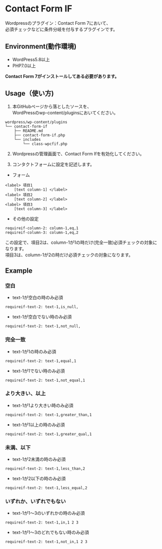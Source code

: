 # Contact Form IF

Wordpressのプラグイン：Contact Form 7において、  
必須チェックなどに条件分岐を付与するプラグインです。  

## Environment(動作環境)

* WordPress5.8以上
* PHP7.0以上

**Contact Form 7がインストールしてある必要があります。**  

## Usage（使い方)
 
1. 本GitHubページから落としたソースを、  
WordPressのwp-content/pluginsにおいてください。  
```
wordpress/wp-content/plugins
└── contact-form-if
    ├── README.md
    ├── contact-form-if.php
    └── includes
        └── class-wpcfif.php
```

2. Wordpressの管理画面で、Contact Form Ifを有効化してください。

3. コンタクトフォームに設定を記述します。
 
- フォーム
```
<label> 項目1
    [text column-1] </label>
<label> 項目2
    [text column-2] </label>
<label> 項目3
    [text column-3] </label>
```
- その他の設定
```
requireif-column-2: column-1,eq,1
requireif-column-3: column-1,eq,2
```
この設定で、項目2は、column-1が1の時だけ(完全一致)必須チェックの対象になります。  
項目3は、column-1が2の時だけ必須チェックの対象になります。

## Example

### 空白
- text-1が空白の時のみ必須
```
requireif-text-2: text-1,is_null,
```
- text-1が空白でない時のみ必須
```
requireif-text-2: text-1,not_null,
```

### 完全一致
- text-1が1の時のみ必須
```
requireif-text-2: text-1,equal,1
```
- text-1が1でない時のみ必須
```
requireif-text-2: text-1,not_equal,1
```

### より大きい、以上
- text-1が1より大きい時のみ必須
```
requireif-text-2: text-1,greater_than,1
```
- text-1が1以上の時のみ必須
```
requireif-text-2: text-1,greater_qual,1
```

### 未満、以下
- text-1が2未満の時のみ必須
```
requireif-text-2: text-1,less_than,2
```
- text-1が2以下の時のみ必須
```
requireif-text-2: text-1,less_equal,2
```
### いずれか、いずれでもない
- text-1が1〜3のいずれかの時のみ必須
```
requireif-text-2: text-1,in,1 2 3
```
- text-1が1〜3のどれでもない時のみ必須
```
requireif-text-2: text-1,not_in,1 2 3
```